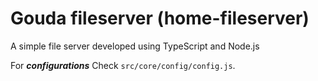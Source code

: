 # Gouda fileserver (home-fileserver)
A simple file server developed using TypeScript and Node.js

For ***configurations*** Check `src/core/config/config.js`.
